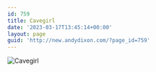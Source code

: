 ```yaml
---
id: 759
title: Cavegirl
date: '2023-03-17T13:45:14+00:00'
layout: page
guid: 'http://new.andydixon.com/?page_id=759'
---
```


![Cavegirl](https://i0.wp.com/assets.g8x2.ldn.idrivee2-23.com/posters/Cavegirl%2001.jpg?w=1200&ssl=1 "Cavegirl")